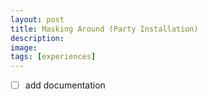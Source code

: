 ```yaml
---
layout: post
title: Masking Around (Party Installation)
description: 
image:
tags: [experiences]
---
```


- [ ] add documentation